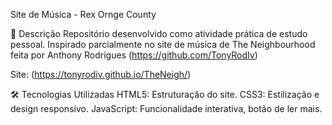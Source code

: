 Site de Música - Rex Ornge County

📝 Descrição
Repositório desenvolvido como atividade prática de estudo pessoal. Inspirado parcialmente no site de música de The Neighbourhood feita por Anthony Rodrigues (https://github.com/TonyRodIv)

Site: (https://tonyrodiv.github.io/TheNeigh/)

🛠️ Tecnologias Utilizadas
HTML5: Estruturação do site.
CSS3: Estilização e design responsivo.
JavaScript: Funcionalidade interativa, botão de ler mais.